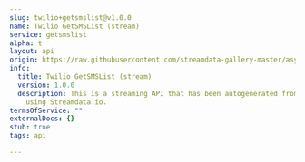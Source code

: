 ```yaml
---
slug: twilio+getsmslist@v1.0.0
name: Twilio GetSMSList (stream)
service: getsmslist
alpha: t
layout: api
origin: https://raw.githubusercontent.com/streamdata-gallery-master/asyncapi/master/_listings/twilio/twilio-getsmslist-stream-async.md
info:
  title: Twilio GetSMSList (stream)
  version: 1.0.0
  description: This is a streaming API that has been autogenerated from the Twilio
    using Streamdata.io.
termsOfService: ""
externalDocs: {}
stub: true
tags: api

---
```

